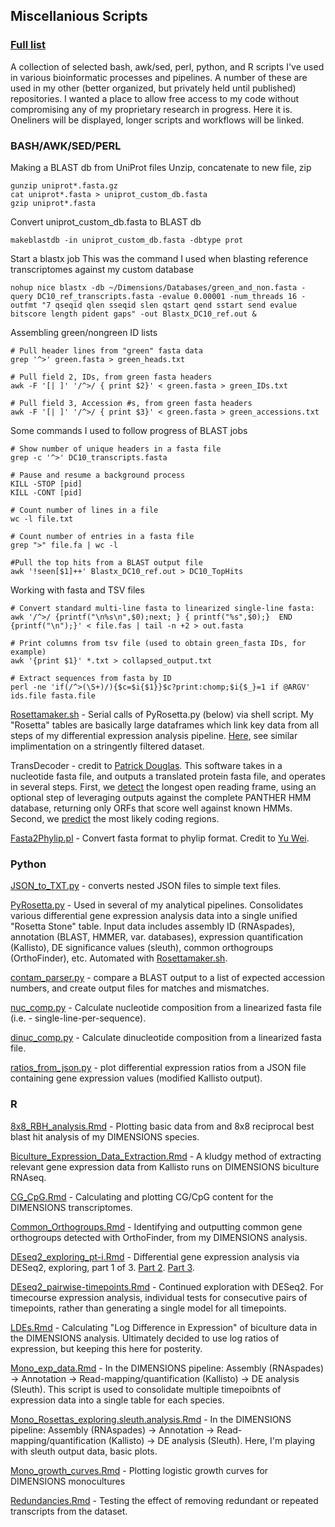## Miscellanious Scripts

### [Full list](https://github.com/chazgoo/Misc_scripts/tree/master/scripts)

A collection of selected bash, awk/sed, perl, python, and R scripts I've used in various bioinformatic processes and pipelines. A number of these are used in my other (better organized, but privately held until published) repositories. I wanted a place to allow free access to my code without compromising any of my proprietary research in progress. Here it is. Oneliners will be displayed, longer scripts and workflows will be linked. 

### BASH/AWK/SED/PERL

Making a BLAST db from UniProt files
Unzip, concatenate to new file, zip
```
gunzip uniprot*.fasta.gz 
cat uniprot*.fasta > uniprot_custom_db.fasta 
gzip uniprot*.fasta
```

Convert uniprot_custom_db.fasta to BLAST db
```
makeblastdb -in uniprot_custom_db.fasta -dbtype prot
```

Start a blastx job
This was the command I used when blasting reference transcriptomes against my custom database
```
nohup nice blastx -db ~/Dimensions/Databases/green_and_non.fasta -query DC10_ref_transcripts.fasta -evalue 0.00001 -num_threads 16 -outfmt "7 qseqid qlen sseqid slen qstart qend sstart send evalue bitscore length pident gaps" -out Blastx_DC10_ref.out &
```

Assembling green/nongreen ID lists
```
# Pull header lines from "green" fasta data
grep '^>' green.fasta > green_heads.txt  

# Pull field 2, IDs, from green fasta headers
awk -F '[| ]' '/^>/ { print $2}' < green.fasta > green_IDs.txt  

# Pull field 3, Accession #s, from green fasta headers 
awk -F '[| ]' '/^>/ { print $3}' < green.fasta > green_accessions.txt
```

Some commands I used to follow progress of BLAST jobs
```
# Show number of unique headers in a fasta file 
grep -c '^>' DC10_transcripts.fasta  

# Pause and resume a background process 
KILL -STOP [pid] 
KILL -CONT [pid]  

# Count number of lines in a file 
wc -l file.txt

# Count number of entries in a fasta file
grep ">" file.fa | wc -l

#Pull the top hits from a BLAST output file
awk '!seen[$1]++' Blastx_DC10_ref.out > DC10_TopHits
```

Working with fasta and TSV files
```
# Convert standard multi-line fasta to linearized single-line fasta: 
awk '/^>/ {printf("\n%s\n",$0);next; } { printf("%s",$0);}  END {printf("\n");}' < file.fas | tail -n +2 > out.fasta  

# Print columns from tsv file (used to obtain green_fasta IDs, for example) 
awk '{print $1}' *.txt > collapsed_output.txt  

# Extract sequences from fasta by ID 
perl -ne 'if(/^>(\S+)/){$c=$i{$1}}$c?print:chomp;$i{$_}=1 if @ARGV' ids.file fasta.file
```

[Rosettamaker.sh](https://github.com/chazgoo/Misc_scripts/blob/master/scripts/Rosetta_maker.sh) - Serial calls of PyRosetta.py (below) via shell script. My "Rosetta" tables are basically large dataframes which link key data from all steps of my differential expression analysis pipeline. [Here,](https://github.com/chazgoo/Misc_scripts/blob/master/scripts/Stringent_RosettaMaker.sh) see similar implimentation on a stringently filtered dataset. 

TransDecoder - credit to [Patrick Douglas](https://github.com/TransDecoder/TransDecoder/wiki). This software takes in a nucleotide fasta file, and outputs a translated protein fasta file, and operates in several steps. First, we [detect](https://github.com/chazgoo/Misc_scripts/blob/master/scripts/TrDec_%26_HMMER.sh) the longest open reading frame, using an optional step of leveraging outputs against the complete PANTHER HMM database, returning only ORFs that score well against known HMMs. Second, we [predict](https://github.com/chazgoo/Misc_scripts/blob/master/scripts/TrDec_predict.sh) the most likely coding regions. 

[](https://github.com/chazgoo/Misc_scripts/blob/master/scripts/UB_kallisto.sh)

[Fasta2Phylip.pl](https://github.com/chazgoo/Misc_scripts/blob/master/scripts/Fasta2Phylip.pl) - Convert fasta format to phylip format. Credit to [Yu Wei](http://yuweibioinfo.blogspot.com/2009/01/fasta-to-phylip-converter.html). 

[](https://github.com/chazgoo/Misc_scripts/blob/master/scripts/bbduk_cleaner.sh)

[](https://github.com/chazgoo/Misc_scripts/blob/master/scripts/clustalos)

[](https://github.com/chazgoo/Misc_scripts/blob/master/scripts/count_fasta.pl)

[](https://github.com/chazgoo/Misc_scripts/blob/master/scripts/fasta_oneline.sh)

[](https://github.com/chazgoo/Misc_scripts/blob/master/scripts/kallisto_monos.sh)

[](https://github.com/chazgoo/Misc_scripts/blob/master/scripts/kallistorunner.sh)

[](https://github.com/chazgoo/Misc_scripts/blob/master/scripts/pep_cleaner.sh)

[](https://github.com/chazgoo/Misc_scripts/blob/master/scripts/pep_cleaner2.sh)

[](https://github.com/chazgoo/Misc_scripts/blob/master/scripts/seqtk.sh)

[](https://github.com/chazgoo/Misc_scripts/blob/master/scripts/subset_spades.sh)

[](https://github.com/chazgoo/Misc_scripts/blob/master/scripts/sort_green_fasta.sh)

[](https://github.com/chazgoo/Misc_scripts/blob/master/scripts/sort_nongreen_fasta.sh)

### Python

[JSON_to_TXT.py](https://github.com/chazgoo/Misc_scripts/blob/master/scripts/JSON_to_TXT.py) - converts nested JSON files to simple text files.  

[PyRosetta.py](https://github.com/chazgoo/Misc_scripts/blob/master/scripts/PyRosetta.py) - Used in several of my analytical pipelines. Consolidates various differential gene expression analysis data into a single unified "Rosetta Stone" table. Input data includes assembly ID (RNAspades), annotation (BLAST, HMMER, var. databases), expression quantification (Kallisto), DE significance values (sleuth), common orthogroups (OrthoFinder), etc. Automated with [Rosettamaker.sh](https://github.com/chazgoo/Misc_scripts/blob/master/scripts/Rosetta_maker.sh).  

[contam_parser.py](https://github.com/chazgoo/Misc_scripts/blob/master/scripts/contam_parser.py) - compare a BLAST output to a list of expected accession numbers, and create output files for matches and mismatches.  

[nuc_comp.py](https://github.com/chazgoo/Misc_scripts/blob/master/scripts/nuc_comp.py) - Calculate nucleotide composition from a linearized fasta file (i.e. - single-line-per-sequence).  

[dinuc_comp.py](https://github.com/chazgoo/Misc_scripts/blob/master/scripts/dinuc_comp.py) - Calculate dinucleotide composition from a linearized fasta file.  

[ratios_from_json.py](https://github.com/chazgoo/Misc_scripts/blob/master/scripts/ratios_from_json.py) - plot differential expression ratios from a JSON file containing gene expression values (modified Kallisto output).  

### R

[8x8_RBH_analysis.Rmd](https://github.com/chazgoo/Misc_scripts/blob/master/scripts/8x8_RBH_analysis.Rmd) - Plotting basic data from and 8x8 reciprocal best blast hit analysis of my DIMENSIONS species.  

[Biculture_Expression_Data_Extraction.Rmd](https://github.com/chazgoo/Misc_scripts/blob/master/scripts/Biculture_Expression_Data_Extraction.Rmd) - A kludgy method of extracting relevant gene expression data from Kallisto runs on DIMENSIONS biculture RNAseq.  

[CG_CpG.Rmd](https://github.com/chazgoo/Misc_scripts/blob/master/scripts/CG_CpG.Rmd) - Calculating and plotting CG/CpG content for the DIMENSIONS transcriptomes.  

[Common_Orthogroups.Rmd](https://github.com/chazgoo/Misc_scripts/blob/master/scripts/Common_Orthogroups.Rmd) - Identifying and outputting common gene orthogroups detected with OrthoFinder, from my DIMENSIONS analysis.  

[DEseq2_exploring_pt-i.Rmd](https://github.com/chazgoo/Misc_scripts/blob/master/scripts/DEseq2_exploring_pt-i.Rmd) - Differential gene expression analysis via DESeq2, exploring, part 1 of 3. [Part 2](https://github.com/chazgoo/Misc_scripts/blob/master/scripts/DEseq2_exploring_pt-ii.Rmd). [Part 3](https://github.com/chazgoo/Misc_scripts/blob/master/scripts/DEseq2_exploring_pt-iii.Rmd).

[DEseq2_pairwise-timepoints.Rmd](https://github.com/chazgoo/Misc_scripts/blob/master/scripts/DEseq2_pairwise-timepoints.Rmd) - Continued exploration with DESeq2. For timecourse expression analysis, individual tests for consecutive pairs of timepoints, rather than generating a single model for all timepoints.  

[LDEs.Rmd](https://github.com/chazgoo/Misc_scripts/blob/master/scripts/LDEs.Rmd) - Calculating "Log Difference in Expression" of biculture data in the DIMENSIONS analysis. Ultimately decided to use log ratios of expression, but keeping this here for posterity. 

[Mono_exp_data.Rmd](https://github.com/chazgoo/Misc_scripts/blob/master/scripts/Mono_exp_data.Rmd) - In the DIMENSIONS pipeline: Assembly (RNAspades) -> Annotation -> Read-mapping/quantification (Kallisto) -> DE analysis (Sleuth). This script is used to consolidate multiple timepoibnts of expression data into a single table for each species. 

[Mono_Rosettas_exploring.sleuth.analysis.Rmd](https://github.com/chazgoo/Misc_scripts/blob/master/scripts/Mono_Rosettas_exploring.sleuth.analysis.Rmd) - In the DIMENSIONS pipeline: Assembly (RNAspades) -> Annotation -> Read-mapping/quantification (Kallisto) -> DE analysis (Sleuth). Here, I'm playing with sleuth output data, basic plots. 

[Mono_growth_curves.Rmd](https://github.com/chazgoo/Misc_scripts/blob/master/scripts/Mono_growth_curves.Rmd) - Plotting logistic growth curves for DIMENSIONS monocultures

[Redundancies.Rmd](https://github.com/chazgoo/Misc_scripts/blob/master/scripts/Redundancies.Rmd) - Testing the effect of removing redundant or repeated transcripts from the dataset. 

[](https://github.com/chazgoo/Misc_scripts/blob/master/scripts/Sleuth_exploring.rmd)

[](https://github.com/chazgoo/Misc_scripts/blob/master/scripts/Sleuth_exploring_monos.pairwise.Rmd)

[](https://github.com/chazgoo/Misc_scripts/blob/master/scripts/Sleuth_exploring_pt-ii.rmd)

[](https://github.com/chazgoo/Misc_scripts/blob/master/scripts/Sleuth_monos.Rmd)

[](https://github.com/chazgoo/Misc_scripts/blob/master/scripts/Stringent_DC10_DE.Rmd)

[](https://github.com/chazgoo/Misc_scripts/blob/master/scripts/Stringent_PyRos_Cleanup.Rmd)

[](https://github.com/chazgoo/Misc_scripts/blob/master/scripts/Stringent_timecourse_analyses.Rmd)

[](https://github.com/chazgoo/Misc_scripts/blob/master/scripts/WGCNA_myData_pt1.Rmd)

[](https://github.com/chazgoo/Misc_scripts/blob/master/scripts/WGCNA_myData_pt2.Rmd)

[](https://github.com/chazgoo/Misc_scripts/blob/master/scripts/WGCNA_myData_pt3.Rmd)

[](https://github.com/chazgoo/Misc_scripts/blob/master/scripts/aa_over_time_pt.i.Rmd)

[](https://github.com/chazgoo/Misc_scripts/blob/master/scripts/aa_over_time_pt.ii.Rmd)

[](https://github.com/chazgoo/Misc_scripts/blob/master/scripts/final_aa_over_time.Rmd)

[](https://github.com/chazgoo/Misc_scripts/blob/master/scripts/allGenes_Venns.Rmd)

[](https://github.com/chazgoo/Misc_scripts/blob/master/scripts/commonOG_Venns.Rmd)

[](https://github.com/chazgoo/Misc_scripts/blob/master/scripts/baseRsubsetting.Rmd)

[](https://github.com/chazgoo/Misc_scripts/blob/master/scripts/commonOG_volcanos.Rmd)

[](https://github.com/chazgoo/Misc_scripts/blob/master/scripts/contam.Rmd)

[](https://github.com/chazgoo/Misc_scripts/blob/master/scripts/exploring_timecourse_data.Rmd)

[](https://github.com/chazgoo/Misc_scripts/blob/master/scripts/loop_in_and_multiplot.Rmd)

[](https://github.com/chazgoo/Misc_scripts/blob/master/scripts/stringentRefTs.Rmd)

[](https://github.com/chazgoo/Misc_scripts/blob/master/scripts/timecourse_monos.Rmd)

[](https://github.com/chazgoo/Misc_scripts/blob/master/scripts/upsets.Rmd)

